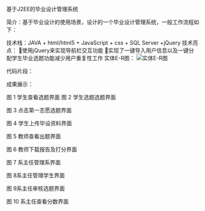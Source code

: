 基于J2EE的毕业设计管理系统

简介：基于毕业设计的使用场景，设计的一个毕业设计管理系统，一般工作流程如下：

技术栈：JAVA + html/html5 + JavaScript + css + SQL Server +jQuery
技术亮点：
使用jQuery来实现导航栏交互功能
实现了一键导入用户信息以及一键分配学生毕业选题功能减少用户重复性工作
实体E-R图：
![实体E-R图](https://github.com/Camel303/graduation-project-management-system/edit/master/picture/1.png)


代码片段：

成果展示：


图 1 学生查看选题界面
图 2 学生选题选题界面

图 3 点击第一志愿选题界面

图 4 学生上传毕设资料界面

图 5 教师查看出题界面

图 6 教师下载报告及打分界面

图 7 系主任管理系界面

图 8系主任管理学生界面

图 9系主任审核选题界面

图 10 系主任查看分数界面
